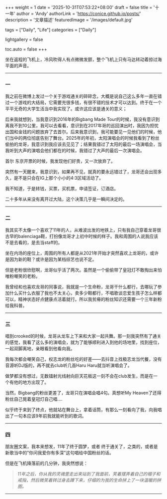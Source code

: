 +++
weight = 1
date = '2025-10-31T07:53:22+08:00'
draft = false
title = '十一年'
author = 'Andy'
authorLink = 'https://conice.github.io/posts/'
description = '文章描述'
featuredImage = '/images/default.jpg'

tags = ["Daily", "Life"]
categories = ["Daily"]

lightgallery = false

toc.auto = false
+++

坐在返程的飞机上，冷风吹得人有点微微发颤，整个飞机上只有马达转动着掠过海平面的声音。

---

### 一

我之前在微博上发过一个关于游戏通关的碎碎念，大概是说自己这么多年一直在错过一个游戏的大结局，它需要充很多钱，有很不错的技术才可以达到。终于在一个平平无奇的大学生活当中我实现了。或许这应该是通关的意义；

后来我就想到，当我意识到2016年的Bigbang Made Tour的时候，我没有意识到离我不到10公里，我可以去看看，意识到在2017年哥的巡回演出时，我因为担忧出国和金钱的问题放弃了去首尔。后来我意识到，我可能要见一见他们的时候，他们当中的两位彻底告别了舞台。2025年的年初，太阳演唱会的时候我看到了粉丝偷拍的龙哥，我意识到我应该去见见了；结果我错过了太阳的最后一场演唱会，当我听到大声的演唱会他们都在的时候，我错过了大声的最后一次演唱会。

首尔 东京开票的时候，我发现他们好贵，又一次放弃了。

突然有一天醒来，我意识到，如果再不见，就真的要永远错过了，龙哥还会出现多久，是不是只会在IG上那个小小的4:3区域活动了。

我不知道，于是转钱，买票，买机票，申请签证，订酒店。

二十多年从来没有离开过大陆，这个决策几乎是一瞬间决定的。

---

### 二

我其实不太像一个喜欢了11年的人，从难波出发的地铁上，只有我自己穿着龙哥很古早的balenciaga鞋，打扮像龙哥才上初中时候的样子。我和周围的人说我应该不是去看的，是去当staff的。

坐在内场的座位上，周围的所有人都是从2021年开始才突然喜欢上龙哥的，或许是因为新的鞋？或许是因为某档综艺也说不定。

但是老粉很欣慰啊，龙哥似乎活了两次。虽然是一个偷偷带了皇冠灯不敢掏出来怕唯粉嘲笑的老粉。

我曾经和也喜欢龙哥的同事说，我就是一个生命粉，龙哥干什么都行，去哪玩了参加什么买什么衣服了我也不太关心，卖多少鞋都行，不唱歌谈恋爱生孩子怎么样都可以，精神状态好点健康点活着就行。所以我贫瘠的粉丝知识还需要一个三年新粉给我科普。

---

### 三

唱到crooked的时候，龙哥从龙车上下来和大家一起共舞。那一刻我突然有了通关的感觉，我看了这么多的演唱会，就为了能够顺利进入到他的场地里，找到座位，一起双脚离地，亲眼看到他看向我。

我每次都会嘲笑自己，权志龙的粉丝吃的好差——去抖音上找极志龙当代餐，没有音源听DJ版的，再不就去club听几首Haru Haru就当听演唱会了。

做梦都没有想过，无数镭射光线射向巨天花板这一刻不会在club发生，而是在一个有他的地方出现了。

当然，Bigbang的粉丝更差了，龙哥只在演唱会唱4句。真想听My Heaven了还得粉丝自己晃着皇冠灯自己唱....

似乎终于来到了终点，他就站在舞台上，拿着话筒，有那么一刻看向了我，向我唱出了一句本应该9年前我就能听到的歌词。

---

### 四

朋友圈文案，我本来想发，11年了终于圆梦，或者 终于通关了，之类的，或者是新歌当中的"你问我爱你有多深"这句唱给中国粉丝的话。

但是在飞机降落前的几分钟，我突然想说：

> *11年之后，你从我的灵魂里走出来站到了我面前，笑着摆弄着自己的帽子和戒指，然后微笑着转过身去蹲下来，仔细的为我的生命拼上了一块温暖的拼图。*

---